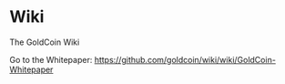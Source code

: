 # Wiki
The GoldCoin Wiki

Go to the Whitepaper: https://github.com/goldcoin/wiki/wiki/GoldCoin-Whitepaper


